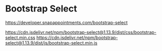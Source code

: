 

# Bootstrap Select

https://developer.snapappointments.com/bootstrap-select


https://cdn.jsdelivr.net/npm/bootstrap-select@1.13.9/dist/css/bootstrap-select.min.css
https://cdn.jsdelivr.net/npm/bootstrap-select@1.13.9/dist/js/bootstrap-select.min.js
